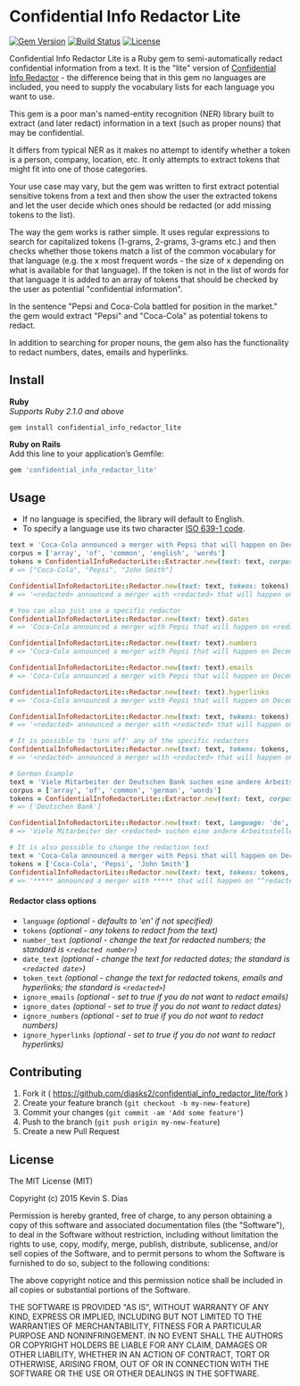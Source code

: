 # Confidential Info Redactor Lite

[![Gem Version](https://badge.fury.io/rb/confidential_info_redactor_lite.svg)](http://badge.fury.io/rb/confidential_info_redactor_lite) [![Build Status](https://travis-ci.org/diasks2/confidential_info_redactor_lite.png)](https://travis-ci.org/diasks2/confidential_info_redactor_lite) [![License](https://img.shields.io/badge/license-MIT-brightgreen.svg?style=flat)](https://github.com/diasks2/confidential_info_redactor_lite/blob/master/LICENSE.txt)


Confidential Info Redactor Lite is a Ruby gem to semi-automatically redact confidential information from a text. It is the "lite" version of [Confidential Info Redactor](https://github.com/diasks2/confidential_info_redactor) - the difference being that in this gem no languages are included, you need to supply the vocabulary lists for each language you want to use.

This gem is a poor man's named-entity recognition (NER) library built to extract (and later redact) information in a text (such as proper nouns) that may be confidential. 

It differs from typical NER as it makes no attempt to identify whether a token is a person, company, location, etc. It only attempts to extract tokens that might fit into one of those categories.

Your use case may vary, but the gem was written to first extract potential sensitive tokens from a text and then show the user the extracted tokens and let the user decide which ones should be redacted (or add missing tokens to the list).

The way the gem works is rather simple. It uses regular expressions to search for capitalized tokens (1-grams, 2-grams, 3-grams etc.) and then checks whether those tokens match a list of the common vocabulary for that language (e.g. the x most frequent words - the size of x depending on what is available for that language). If the token is not in the list of words for that language it is added to an array of tokens that should be checked by the user as potential "confidential information".

In the sentence "Pepsi and Coca-Cola battled for position in the market." the gem would extract "Pepsi" and "Coca-Cola" as potential tokens to redact.

In addition to searching for proper nouns, the gem also has the functionality to redact numbers, dates, emails and hyperlinks.

## Install  

**Ruby**  
*Supports Ruby 2.1.0 and above*
```
gem install confidential_info_redactor_lite
```

**Ruby on Rails**  
Add this line to your application’s Gemfile:
```ruby
gem 'confidential_info_redactor_lite'
```

## Usage

* If no language is specified, the library will default to English.   
* To specify a language use its two character [ISO 639-1 code](https://www.tm-town.com/languages).  

```ruby
text = 'Coca-Cola announced a merger with Pepsi that will happen on December 15th, 2020 for $200,000,000,000. Please contact John Smith at j.smith@example.com or visit http://www.super-fake-merger.com.'
corpus = ['array', 'of', 'common', 'english', 'words']
tokens = ConfidentialInfoRedactorLite::Extractor.new(text: text, corpus: corpus).extract
# => ["Coca-Cola", "Pepsi", "John Smith"]

ConfidentialInfoRedactorLite::Redactor.new(text: text, tokens: tokens).redact
# => '<redacted> announced a merger with <redacted> that will happen on <redacted date> for <redacted number>. Please contact <redacted> at <redacted> or visit <redacted>.'

# You can also just use a specific redactor
ConfidentialInfoRedactorLite::Redactor.new(text: text).dates
# => 'Coca-Cola announced a merger with Pepsi that will happen on <redacted date> for $200,000,000,000. Please contact John Smith at j.smith@example.com or visit http://www.super-fake-merger.com.'

ConfidentialInfoRedactorLite::Redactor.new(text: text).numbers
# => 'Coca-Cola announced a merger with Pepsi that will happen on December 15th, 2020 for <redacted number>. Please contact John Smith at j.smith@example.com or visit http://www.super-fake-merger.com.'

ConfidentialInfoRedactorLite::Redactor.new(text: text).emails
# => 'Coca-Cola announced a merger with Pepsi that will happen on December 15th, 2020 for $200,000,000,000. Please contact John Smith at <redacted> or visit http://www.super-fake-merger.com.'

ConfidentialInfoRedactorLite::Redactor.new(text: text).hyperlinks
# => 'Coca-Cola announced a merger with Pepsi that will happen on December 15th, 2020 for $200,000,000,000. Please contact John Smith at j.smith@example.com or visit <redacted>.'

ConfidentialInfoRedactorLite::Redactor.new(text: text, tokens: tokens).proper_nouns
# => '<redacted> announced a merger with <redacted> that will happen on December 15th, 2020 for $200,000,000,000. Please contact <redacted> at j.smith@example.com or visit http://www.super-fake-merger.com.'

# It is possible to 'turn off' any of the specific redactors
ConfidentialInfoRedactorLite::Redactor.new(text: text, tokens: tokens, ignore_numbers: true).redact
# => '<redacted> announced a merger with <redacted> that will happen on <redacted date> for $200,000,000,000. Please contact <redacted> at <redacted> or visit <redacted>.'

# German Example
text = 'Viele Mitarbeiter der Deutschen Bank suchen eine andere Arbeitsstelle.'
corpus = ['array', 'of', 'common', 'german', 'words']
tokens = ConfidentialInfoRedactorLite::Extractor.new(text: text, corpus: corpus, language: 'de').extract
# => ['Deutschen Bank']

ConfidentialInfoRedactorLite::Redactor.new(text: text, language: 'de', tokens: tokens).redact
# => 'Viele Mitarbeiter der <redacted> suchen eine andere Arbeitsstelle.'

# It is also possible to change the redaction text
text = 'Coca-Cola announced a merger with Pepsi that will happen on December 15th, 2020 for $200,000,000,000. Please contact John Smith at j.smith@example.com or visit http://www.super-fake-merger.com.'
tokens = ['Coca-Cola', 'Pepsi', 'John Smith']
ConfidentialInfoRedactorLite::Redactor.new(text: text, tokens: tokens, number_text: '**redacted number**', date_text: '^^redacted date^^', token_text: '*****').redact
# => '***** announced a merger with ***** that will happen on ^^redacted date^^ for **redacted number**. Please contact ***** at ***** or visit *****.'
```

#### Redactor class options
* `language` *(optional - defaults to 'en' if not specified)*
* `tokens` *(optional - any tokens to redact from the text)*
* `number_text` *(optional - change the text for redacted numbers; the standard is `<redacted number>`)*
* `date_text` *(optional - change the text for redacted dates; the standard is `<redacted date>`)*
* `token_text` *(optional - change the text for redacted tokens, emails and hyperlinks; the standard is `<redacted>`)*
* `ignore_emails` *(optional - set to true if you do not want to redact emails)*
* `ignore_dates` *(optional - set to true if you do not want to redact dates)*
* `ignore_numbers` *(optional - set to true if you do not want to redact numbers)*
* `ignore_hyperlinks` *(optional - set to true if you do not want to redact hyperlinks)*

## Contributing

1. Fork it ( https://github.com/diasks2/confidential_info_redactor_lite/fork )
2. Create your feature branch (`git checkout -b my-new-feature`)
3. Commit your changes (`git commit -am 'Add some feature'`)
4. Push to the branch (`git push origin my-new-feature`)
5. Create a new Pull Request

## License

The MIT License (MIT)

Copyright (c) 2015 Kevin S. Dias

Permission is hereby granted, free of charge, to any person obtaining a copy
of this software and associated documentation files (the "Software"), to deal
in the Software without restriction, including without limitation the rights
to use, copy, modify, merge, publish, distribute, sublicense, and/or sell
copies of the Software, and to permit persons to whom the Software is
furnished to do so, subject to the following conditions:

The above copyright notice and this permission notice shall be included in
all copies or substantial portions of the Software.

THE SOFTWARE IS PROVIDED "AS IS", WITHOUT WARRANTY OF ANY KIND, EXPRESS OR
IMPLIED, INCLUDING BUT NOT LIMITED TO THE WARRANTIES OF MERCHANTABILITY,
FITNESS FOR A PARTICULAR PURPOSE AND NONINFRINGEMENT. IN NO EVENT SHALL THE
AUTHORS OR COPYRIGHT HOLDERS BE LIABLE FOR ANY CLAIM, DAMAGES OR OTHER
LIABILITY, WHETHER IN AN ACTION OF CONTRACT, TORT OR OTHERWISE, ARISING FROM,
OUT OF OR IN CONNECTION WITH THE SOFTWARE OR THE USE OR OTHER DEALINGS IN
THE SOFTWARE.